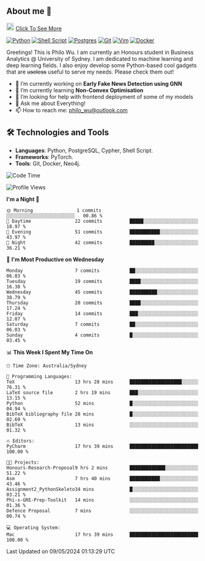 ## About me 🤗

<a href="#"><img src="https://media.giphy.com/media/hvRJCLFzcasrR4ia7z/giphy.gif" width="20px" height="20px"></a> [Click To See More](https://philowu.notion.site/philowu/Philo-Hao-Wu-8bc7b2a81217493399d7db22df70fbfd)

[![Python](https://img.shields.io/badge/python-3670A0?style=for-the-badge&logo=python&logoColor=ffdd54)](#)
[![Shell Script](https://img.shields.io/badge/shell_script-%23121011.svg?style=for-the-badge&logo=gnu-bash&logoColor=white)](#)
[![Postgres](https://img.shields.io/badge/postgres-%23316192.svg?style=for-the-badge&logo=postgresql&logoColor=white)](#)
[![Git](https://img.shields.io/badge/git-%23F05033.svg?style=for-the-badge&logo=git&logoColor=white)](#)
[![Vim](https://img.shields.io/badge/VIM-%2311AB00.svg?style=for-the-badge&logo=vim&logoColor=white)](#)
[![Docker](https://img.shields.io/badge/docker-%230db7ed.svg?style=for-the-badge&logo=docker&logoColor=white)](#)

Greetings! This is Philo Wu. I am currently an Honours student in Business Analytics \@ University of Sydney. I am dedicated to machine learning and deep learning fields. I also enjoy develop some Python-based cool gadgets that are ~~useless~~ useful to serve my needs. Please check them out!

- 🔭 I’m currently working on **Early Fake News Detection using GNN**
- 🌱 I’m currently learning **Non-Convex Optimisation**
- 🤔 I’m looking for help with frontend deployment of some of my models
- 💬 Ask me about Everything!
- 📫 How to reach me: philo_wu@outlook.com

## 🛠 Technologies and Tools
- **Languages**: Python, PostgreSQL, Cypher, Shell Script.
- **Frameworks**: PyTorch.
- **Tools**: Git, Docker, Neo4j.

<!--START_SECTION:waka-->
![Code Time](http://img.shields.io/badge/Code%20Time-133%20hrs%205%20mins-blue)

![Profile Views](http://img.shields.io/badge/Profile%20Views-0-blue)

**I'm a Night 🦉** 

```text
🌞 Morning                1 commits           ░░░░░░░░░░░░░░░░░░░░░░░░░   00.86 % 
🌆 Daytime                22 commits          █████░░░░░░░░░░░░░░░░░░░░   18.97 % 
🌃 Evening                51 commits          ███████████░░░░░░░░░░░░░░   43.97 % 
🌙 Night                  42 commits          █████████░░░░░░░░░░░░░░░░   36.21 % 
```
📅 **I'm Most Productive on Wednesday** 

```text
Monday                   7 commits           ██░░░░░░░░░░░░░░░░░░░░░░░   06.03 % 
Tuesday                  19 commits          ████░░░░░░░░░░░░░░░░░░░░░   16.38 % 
Wednesday                45 commits          ██████████░░░░░░░░░░░░░░░   38.79 % 
Thursday                 20 commits          ████░░░░░░░░░░░░░░░░░░░░░   17.24 % 
Friday                   14 commits          ███░░░░░░░░░░░░░░░░░░░░░░   12.07 % 
Saturday                 7 commits           ██░░░░░░░░░░░░░░░░░░░░░░░   06.03 % 
Sunday                   4 commits           █░░░░░░░░░░░░░░░░░░░░░░░░   03.45 % 
```


📊 **This Week I Spent My Time On** 

```text
🕑︎ Time Zone: Australia/Sydney

💬 Programming Languages: 
TeX                      13 hrs 28 mins      ███████████████████░░░░░░   76.31 % 
LaTeX source file        2 hrs 19 mins       ███░░░░░░░░░░░░░░░░░░░░░░   13.15 % 
Python                   52 mins             █░░░░░░░░░░░░░░░░░░░░░░░░   04.94 % 
BibTeX bibliography file 28 mins             █░░░░░░░░░░░░░░░░░░░░░░░░   02.69 % 
BibTeX                   13 mins             ░░░░░░░░░░░░░░░░░░░░░░░░░   01.32 % 

🔥 Editors: 
PyCharm                  17 hrs 39 mins      █████████████████████████   100.00 % 

🐱‍💻 Projects: 
Honours-Research-Proposal9 hrs 2 mins        █████████████░░░░░░░░░░░░   51.22 % 
Asm                      7 hrs 40 mins       ███████████░░░░░░░░░░░░░░   43.46 % 
Assignment2_PythonSkeleto34 mins             █░░░░░░░░░░░░░░░░░░░░░░░░   03.21 % 
Phi-s-GRE-Prep-Toolkit   14 mins             ░░░░░░░░░░░░░░░░░░░░░░░░░   01.36 % 
Defence Proposal         7 mins              ░░░░░░░░░░░░░░░░░░░░░░░░░   00.74 % 

💻 Operating System: 
Mac                      17 hrs 39 mins      █████████████████████████   100.00 % 
```


 Last Updated on 09/05/2024 01:13:29 UTC
<!--END_SECTION:waka-->
